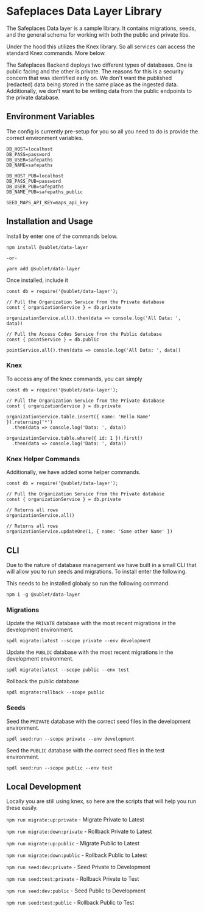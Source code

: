 # Safeplaces Data Layer Library

The Safeplaces Data layer is a sample library.  It contains migrations, seeds, and the general schema for working with both the public and private libs.

Under the hood this utilizes the Knex library.  So all services can access the standard Knex commands.  More below.

The Safeplaces Backend deploys two different types of databases.  One is public facing and the other is private.  The reasons for this is a security concern that was identified early on.  We don't want the published (redacted) data being stored in the same place as the ingested data.  Additionally, we don’t want to be writing data from the public endpoints to the private database.

## Environment Variables

The config is currently pre-setup for you so all you need to do is provide the correct environment variables.

```
DB_HOST=localhost
DB_PASS=password
DB_USER=safepaths
DB_NAME=safepaths

DB_HOST_PUB=localhost
DB_PASS_PUB=password
DB_USER_PUB=safepaths
DB_NAME_PUB=safepaths_public

SEED_MAPS_API_KEY=maps_api_key
```

## Installation and Usage

Install by enter one of the commands below.

```
npm install @sublet/data-layer

-or-

yarn add @sublet/data-layer
```

Once installed, include it 

```
const db = require('@sublet/data-layer');

// Pull the Organization Service from the Private database
const { organizationService } = db.private

organizationService.all().then(data => console.log('All Data: ', data))

// Pull the Access Codes Service from the Public database
const { pointService } = db.public

pointService.all().then(data => console.log('All Data: ', data))

```

### Knex

To access any of the knex commands, you can simply 

```
const db = require('@sublet/data-layer');

// Pull the Organization Service from the Private database
const { organizationService } = db.private

organizationService.table.insert({ name: 'Hello Name' }).returning('*')
  .then(data => console.log('Data: ', data))

organizationService.table.where({ id: 1 }).first()
  .then(data => console.log('Data: ', data))

```

### Knex Helper Commands

Additionally, we have added some helper commands.

```
const db = require('@sublet/data-layer');

// Pull the Organization Service from the Private database
const { organizationService } = db.private

// Returns all rows
organizationService.all()

// Returns all rows
organizationService.updateOne(1, { name: 'Some other Name' })

```

## CLI

Due to the nature of database management we have built in a small CLI that will allow you to run seeds and migrations.  To install enter the following.

This needs to be installed globaly so run the following command.

`npm i -g @sublet/data-layer`

### Migrations

Update the `PRIVATE` database with the most recent migrations in the development environment.

`spdl migrate:latest --scope private --env development`

Update the `PUBLIC` database with the most recent migrations in the development environment.

`spdl migrate:latest --scope public --env test`

Rollback the public database

`spdl migrate:rollback --scope public`

### Seeds

Seed the `PRIVATE` database with the correct seed files in the development environment.

`spdl seed:run --scope private --env development`

Seed the `PUBLIC` database with the correct seed files in the test environment.

`spdl seed:run --scope public --env test`

## Local Development

Locally you are still using knex, so here are the scripts that will help you run these easily.

`npm run migrate:up:private` - Migrate Private to Latest

`npm run migrate:down:private` - Rollback Private to Latest

`npm run migrate:up:public` - Migrate Public to Latest

`npm run migrate:down:public` - Rollback Public to Latest

`npm run seed:dev:private` - Seed Private to Development

`npm run seed:test:private` - Rollback Private to Test

`npm run seed:dev:public` - Seed Public to Development

`npm run seed:test:public` - Rollback Public to Test